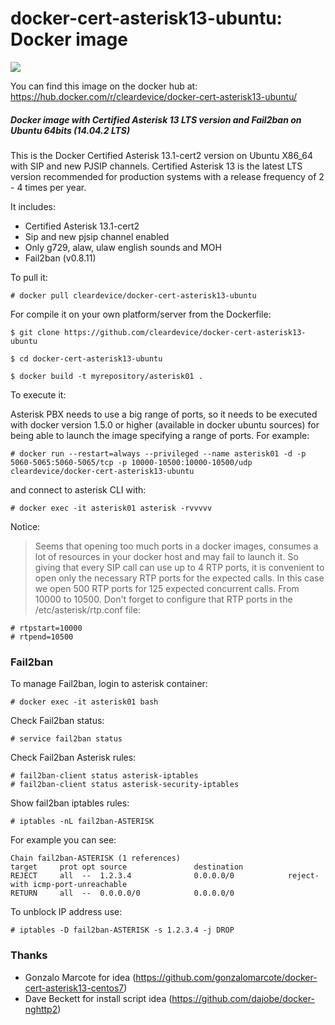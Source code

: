 # docker-cert-asterisk13-ubuntu: Docker image
[![](https://badge.imagelayers.io/cleardevice/docker-cert-asterisk13-ubuntu:latest.svg)](https://imagelayers.io/?images=cleardevice/docker-cert-asterisk13-ubuntu:latest 'Get your own badge on imagelayers.io')


You can find this image on the docker hub at: https://hub.docker.com/r/cleardevice/docker-cert-asterisk13-ubuntu/

##### Docker image with Certified Asterisk 13 LTS version and Fail2ban on Ubuntu 64bits (14.04.2 LTS)

This is the Docker Certified Asterisk 13.1-cert2 version on Ubuntu X86_64 with SIP and new PJSIP channels. Certified Asterisk 13 is the latest LTS version recommended for production systems with a release frequency of 2 - 4 times per year.

It includes:

- Certified Asterisk 13.1-cert2
- Sip and new pjsip channel enabled
- Only g729, alaw, ulaw english sounds and MOH
- Fail2ban (v0.8.11)

To pull it:

`# docker pull cleardevice/docker-cert-asterisk13-ubuntu`

For compile it on your own platform/server from the Dockerfile:

`$ git clone https://github.com/cleardevice/docker-cert-asterisk13-ubuntu`

`$ cd docker-cert-asterisk13-ubuntu`

`$ docker build -t myrepository/asterisk01 .`

To execute it:

Asterisk PBX needs to use a big range of ports, so it needs to be executed with docker version 1.5.0 or higher (available in docker ubuntu sources) for being able to launch the image specifying a range of ports. For example:

`# docker run --restart=always --privileged --name asterisk01 -d -p 5060-5065:5060-5065/tcp -p 10000-10500:10000-10500/udp cleardevice/docker-cert-asterisk13-ubuntu`

and connect to asterisk CLI with:

`# docker exec -it asterisk01 asterisk -rvvvvv`

Notice:

> Seems that opening too much ports in a docker images, consumes a lot of resources in your docker host and may fail to launch it. So giving that every SIP call can use up to 4 RTP ports, it is convenient to open only the necessary RTP ports for the expected calls. In this case we open 500 RTP ports for 125 expected concurrent calls. From 10000 to 10500. Don't forget to configure that RTP ports in the /etc/asterisk/rtp.conf file:

```
# rtpstart=10000
# rtpend=10500
```

### Fail2ban ###

To manage Fail2ban, login to asterisk container:

`# docker exec -it asterisk01 bash`

Check Fail2ban status:

`# service fail2ban status`

Check Fail2ban Asterisk rules:

```
# fail2ban-client status asterisk-iptables
# fail2ban-client status asterisk-security-iptables
```

Show fail2ban iptables rules:

`# iptables -nL fail2ban-ASTERISK`

For example you can see:

```
Chain fail2ban-ASTERISK (1 references)
target     prot opt source               destination
REJECT     all  --  1.2.3.4              0.0.0.0/0            reject-with icmp-port-unreachable
RETURN     all  --  0.0.0.0/0            0.0.0.0/0
```

To unblock IP address use:

`# iptables -D fail2ban-ASTERISK -s 1.2.3.4 -j DROP`

### Thanks ###

- Gonzalo Marcote for idea (https://github.com/gonzalomarcote/docker-cert-asterisk13-centos7)
- Dave Beckett for install script idea (https://github.com/dajobe/docker-nghttp2) 
